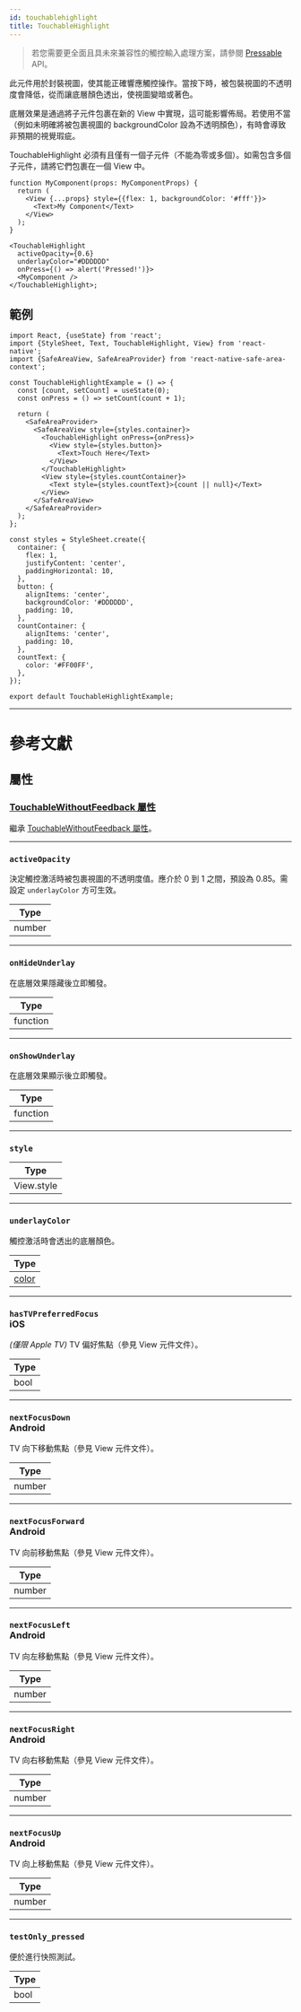 ```yaml
---
id: touchablehighlight
title: TouchableHighlight
---
```


> 若您需要更全面且具未來兼容性的觸控輸入處理方案，請參閱 [Pressable](pressable.md) API。

此元件用於封裝視圖，使其能正確響應觸控操作。當按下時，被包裝視圖的不透明度會降低，從而讓底層顏色透出，使視圖變暗或著色。

底層效果是通過將子元件包裹在新的 View 中實現，這可能影響佈局。若使用不當（例如未明確將被包裹視圖的 backgroundColor 設為不透明顏色），有時會導致非預期的視覺瑕疵。

TouchableHighlight 必須有且僅有一個子元件（不能為零或多個）。如需包含多個子元件，請將它們包裹在一個 View 中。

```tsx
function MyComponent(props: MyComponentProps) {
  return (
    <View {...props} style={{flex: 1, backgroundColor: '#fff'}}>
      <Text>My Component</Text>
    </View>
  );
}

<TouchableHighlight
  activeOpacity={0.6}
  underlayColor="#DDDDDD"
  onPress={() => alert('Pressed!')}>
  <MyComponent />
</TouchableHighlight>;
```

## 範例

```SnackPlayer name=TouchableHighlight%20Example
import React, {useState} from 'react';
import {StyleSheet, Text, TouchableHighlight, View} from 'react-native';
import {SafeAreaView, SafeAreaProvider} from 'react-native-safe-area-context';

const TouchableHighlightExample = () => {
  const [count, setCount] = useState(0);
  const onPress = () => setCount(count + 1);

  return (
    <SafeAreaProvider>
      <SafeAreaView style={styles.container}>
        <TouchableHighlight onPress={onPress}>
          <View style={styles.button}>
            <Text>Touch Here</Text>
          </View>
        </TouchableHighlight>
        <View style={styles.countContainer}>
          <Text style={styles.countText}>{count || null}</Text>
        </View>
      </SafeAreaView>
    </SafeAreaProvider>
  );
};

const styles = StyleSheet.create({
  container: {
    flex: 1,
    justifyContent: 'center',
    paddingHorizontal: 10,
  },
  button: {
    alignItems: 'center',
    backgroundColor: '#DDDDDD',
    padding: 10,
  },
  countContainer: {
    alignItems: 'center',
    padding: 10,
  },
  countText: {
    color: '#FF00FF',
  },
});

export default TouchableHighlightExample;
```

---

# 參考文獻

## 屬性

### [TouchableWithoutFeedback 屬性](touchablewithoutfeedback.md#props)

繼承 [TouchableWithoutFeedback 屬性](touchablewithoutfeedback.md#props)。

---

### `activeOpacity`

決定觸控激活時被包裹視圖的不透明度值。應介於 0 到 1 之間，預設為 0.85。需設定 `underlayColor` 方可生效。

| Type   |
| ------ |
| number |

---

### `onHideUnderlay`

在底層效果隱藏後立即觸發。

| Type     |
| -------- |
| function |

---

### `onShowUnderlay`

在底層效果顯示後立即觸發。

| Type     |
| -------- |
| function |

---

### `style`

| Type       |
| ---------- |
| View.style |

---

### `underlayColor`

觸控激活時會透出的底層顏色。

| Type               |
| ------------------ |
| [color](colors.md) |

---

### `hasTVPreferredFocus` <div class="label ios">iOS</div>

_(僅限 Apple TV)_ TV 偏好焦點（參見 View 元件文件）。

| Type |
| ---- |
| bool |

---

### `nextFocusDown` <div class="label android">Android</div>

TV 向下移動焦點（參見 View 元件文件）。

| Type   |
| ------ |
| number |

---

### `nextFocusForward` <div class="label android">Android</div>

TV 向前移動焦點（參見 View 元件文件）。

| Type   |
| ------ |
| number |

---

### `nextFocusLeft` <div class="label android">Android</div>

TV 向左移動焦點（參見 View 元件文件）。

| Type   |
| ------ |
| number |

---

### `nextFocusRight` <div class="label android">Android</div>

TV 向右移動焦點（參見 View 元件文件）。

| Type   |
| ------ |
| number |

---

### `nextFocusUp` <div class="label android">Android</div>

TV 向上移動焦點（參見 View 元件文件）。

| Type   |
| ------ |
| number |

---

### `testOnly_pressed`

便於進行快照測試。

| Type |
| ---- |
| bool |